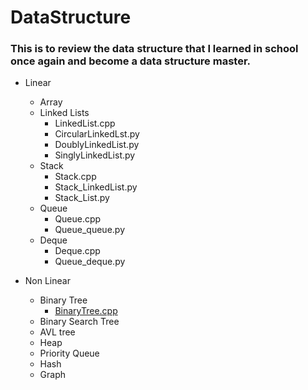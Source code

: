 # DataStructure

### This is to review the data structure that I learned in school once again and become a data structure master.

- Linear 
    - Array
    - Linked Lists
        - LinkedList.cpp
        - CircularLinkedLst.py
        - DoublyLinkedList.py
        - SinglyLinkedList.py
    - Stack
        - Stack.cpp
        - Stack_LinkedList.py
        - Stack_List.py
    - Queue
        - Queue.cpp
        - Queue_queue.py
    - Deque
        - Deque.cpp
        - Queue_deque.py

- Non Linear
    - Binary Tree
        - [BinaryTree.cpp](https://github.com/dlgur1994/Algorithms/blob/master/DataStructure/BinaryTree.cpp)
    - Binary Search Tree
    - AVL tree
    - Heap
    - Priority Queue
    - Hash
    - Graph